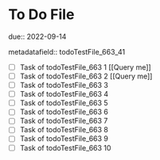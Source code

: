 # To Do File

due:: 2022-09-14

metadatafield:: todoTestFile_663_41

- [ ] Task of todoTestFile_663 1 [[Query me]]
- [ ] Task of todoTestFile_663 2 [[Query me]]
- [ ] Task of todoTestFile_663 3
- [ ] Task of todoTestFile_663 4
- [ ] Task of todoTestFile_663 5
- [ ] Task of todoTestFile_663 6
- [ ] Task of todoTestFile_663 7
- [ ] Task of todoTestFile_663 8
- [ ] Task of todoTestFile_663 9
- [ ] Task of todoTestFile_663 10